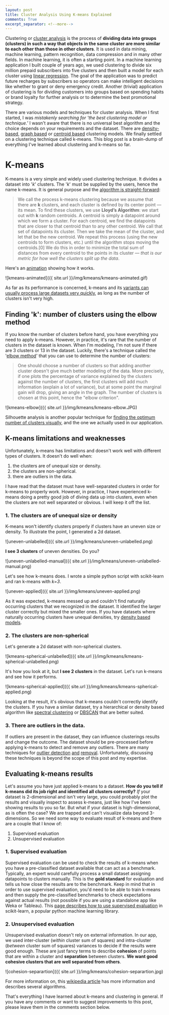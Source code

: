 ```yaml
---
layout: post
title: Cluster Analysis Using K-means Explained
comments: True
excerpt_separator: <!--more-->
---
```


Clustering or [cluster analysis](https://en.wikipedia.org/wiki/Cluster_analysis) is the process of **dividing data into groups (clusters) in such a way that objects in the same cluster are more similar to each other than those in other clusters**. It is used in data mining, machine learning, pattern recognition, data compression and in many other fields. In machine learning, it is often a starting point. In a machine learning application I built couple of years ago, we used clustering to divide six million prepaid subscribers into five clusters and then built a model for each cluster using [linear regression](https://en.wikipedia.org/wiki/Linear_regression). The goal of the application was to predict future recharges by subscribers so operators can make intelligent decisions like whether to grant or deny emergency credit. Another (trivial) application of clustering is for dividing customers into groups based on spending habits or brand loyalty for further analysis or to determine the best promotional strategy.

<!--more-->

There are various models and techniques for cluster analysis. When I first started, I was *mistakenly searching for 'the best clustering model or technique.'* I wasn't aware that there is no universal best algorithm and the choice depends on your requirements and the dataset. There are [density-based](https://en.wikipedia.org/wiki/Cluster_analysis#Density-based_clustering), [graph based](https://en.wikipedia.org/wiki/HCS_clustering_algorithm) or [centroid based](https://en.wikipedia.org/wiki/Cluster_analysis#Centroid-based_clustering) clustering models. We finally settled on a clustering technique called k-means. This blog post is a brain-dump of everything I've learned about clustering and k-means so far.

# K-means

K-means is a very simple and widely used clustering technique. It divides a dataset into '*k*' clusters. The '*k*' must be supplied by the users, hence the name k-means. It is general purpose and the [algorithm is straight-forward](http://johnloeber.com/docs/kmeans.html):

> We call the process k-means clustering because we assume that there are **k** clusters, and each cluster is defined by its center point — its mean. To find these clusters, we use **Lloyd’s Algorithm**: we start out with **k** random centroids. A centroid is simply a datapoint around which we form a cluster. For each centroid, we find the datapoints that are closer to that centroid than to any other centroid. We call that set of datapoints its cluster. Then we take the mean of the cluster, and let that be the new centroid. We repeat this process (using the new centroids to form clusters, etc.) until the algorithm stops moving the centroids.[0] We do this in order to minimize the total sum of distances from every centroid to the points in its cluster — *that is our metric for how well the clusters split up the data*.

Here's an [animation](http://simplystatistics.org/2014/02/18/k-means-clustering-in-a-gif/) showing how it works.

![kmeans-animated]({{ site.url }}/img/kmeans/kmeans-animated.gif)

As far as its performance is concerned, k-means and its [variants can usually process large datasets very quickly](https://upcommons.upc.edu/bitstream/handle/2117/23414/R13-8.pdf), as long as the number of clusters isn't very high.

## Finding 'k': number of clusters using the elbow method

If you know the number of clusters before hand, you have everything you need to apply k-means. However, in practice, it's rare that the number of clusters in the dataset is known. When I'm modeling, I'm not sure if there are 3 clusters or 13 in the dataset. Luckily, there's a technique called the '[elbow method](https://en.wikipedia.org/wiki/Determining_the_number_of_clusters_in_a_data_set)' that you can use to determine the number of clusters:

> One should choose a number of clusters so that adding another cluster doesn't give much better modeling of the data. More precisely, if one plots the percentage of variance explained by the clusters against the number of clusters, the first clusters will add much information (explain a lot of variance), but at some point the marginal gain will drop, giving an angle in the graph. The number of clusters is chosen at this point, hence the "elbow criterion".

![kmeans-elbow]({{ site.url }}/img/kmeans/kmeans-elbow.JPG)

Silhouette analysis is another popular technique for [finding the optimum number of clusters visually](http://scikit-learn.org/stable/auto_examples/cluster/plot_kmeans_silhouette_analysis.html), and the one we actually used in our application.

## K-means limitations and weaknesses

Unfortunately, k-means has limitations and doesn't work well with different types of clusters. It doesn't do well when:

1. the clusters are of unequal size or density.
2. the clusters are non-spherical.
3. there are outliers in the data.

I have read that the dataset must have well-separated clusters in order for k-means to properly work. However, in practice, I have experienced k-means doing a pretty good job of diving data up into clusters, even when the clusters are not well separated or obvious. I will keep it off the list.

### 1. The clusters are of unequal size or density

K-means won't identify clusters properly if clusters have an uneven size or density. To illustrate the point, I generated a 2d dataset.

![uneven-unlabelled]({{ site.url }}/img/kmeans/uneven-unlabelled.png)

**I see 3 clusters** of uneven densities. Do you?

![uneven-unlabelled-manual]({{ site.url }}/img/kmeans/uneven-unlabelled-manual.png)

Let's see how k-means does. I wrote a simple python script with scikit-learn and ran k-means with *k=3*.

![uneven-applied]({{ site.url }}/img/kmeans/uneven-applied.png)

As it was expected, k-means messed up and couldn't find naturally occurring clusters that we recognized in the dataset. It identified the larger cluster correctly but mixed the smaller ones. If you have datasets where naturally occurring clusters have unequal densities, try [density based models](https://en.wikipedia.org/wiki/Cluster_analysis#Density-based_clustering).

### 2. The clusters are non-spherical

Let's generate a 2d dataset with non-spherical clusters.

![kmeans-spherical-unlabelled]({{ site.url }}/img/kmeans/kmeans-spherical-unlabelled.png)

It's how you look at it, but **I see 2 clusters** in the dataset. Let's run k-means and see how it performs.

![kmeans-spherical-applied]({{ site.url }}/img/kmeans/kmeans-spherical-applied.png)

Looking at the result, it's obvious that k-means couldn't correctly identify the clusters. If you have a similar dataset, try a hierarchical or density based algorithm like [spectral clustering](https://en.wikipedia.org/wiki/Spectral_clustering) or [DBSCAN](https://en.wikipedia.org/wiki/DBSCAN) that are better suited.

### 3. There are outliers in the data.

If outliers are present in the dataset, they can influence clusterings results and change the outcome. The dataset should be pre-processed before applying k-means to detect and remove any outliers. There are many techniques for [outlier detection](http://www.pmg.it.usyd.edu.au/outliers.pdf) [and](https://pdfs.semanticscholar.org/49f3/d110f87ae245127d2e30049628785e95d23e.pdf) [removal](http://stackoverflow.com/questions/13989419/removing-outliers-from-a-k-mean-cluster). Unfortunately, discussing these techniques is beyond the scope of this post and my expertise.

## Evaluating k-means results

Let's assume you have just applied k-means to a dataset. **How do you tell if k-means did its job right and identified all clusters correctly?** *If* your dataset is 2-dimensional and isn't very large, you could probably plot the results and visually inspect to assess k-means, just like how I've been showing results to you so far. But what if your dataset is high-dimensional, as is often the case? We are trapped and can't visualize data beyond 3-dimensions. So we need some way to evaluate result of k-means and there are a couple that I know of:

1. Supervised evaluation
2. Unsupervised evaluation

### 1. Supervised evaluation

Supervised evaluation can be used to check the results of k-means when you have a pre-classified dataset available that can act as a benchmark. Typically, an expert would carefully process a small dataset assigning datapoints to clusters manually. This is the **gold standard** for evaluation and tells us how close the results are to the benchmark. Keep in mind that in order to use supervised evaluation, you'd need to be able to train k-means and then supply the pre-classified benchmarks to check expectations against actual results (not possible if you are using a standalone app like Weka or Tableau). This [page describes how to use supervised evaluation](http://scikit-learn.org/stable/modules/clustering.html#homogeneity-completeness-and-v-measure) in scikit-learn, a popular python machine learning library.

### 2. Unsupervised evaluation

Unsupervised evaluation doesn't rely on external information. In our app, we used inter-cluster (*within* cluster sum of squares) and intra-cluster (*between* cluster sum of squares) variances to decide if the results were good enough. These are just fancy terms to describe **cohesion** of points that are within a cluster and **separation** between clusters. **We want good cohesive clusters that are well separated from others**.

![cohesion-separartion]({{ site.url }}/img/kmeans/cohesion-separartion.jpg)

For more information on, this [wikipedia article](https://en.wikipedia.org/wiki/Cluster_analysis#Evaluation_and_assessment) has more information and describes several algorithms.

That's everything I have learned about k-means and clustering in general. If you have any comments or want to suggest improvements to this post, please leave them in the comments section below.
